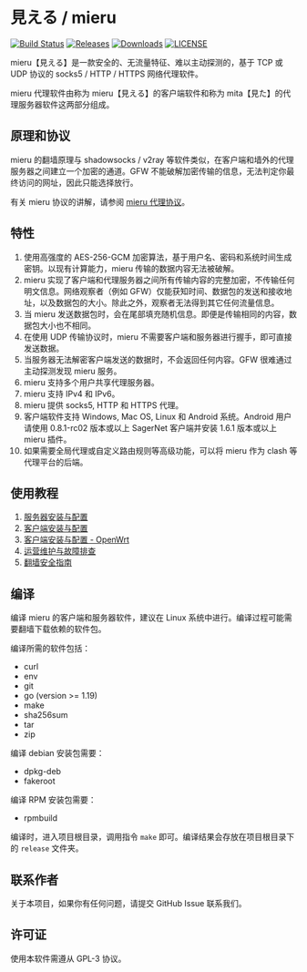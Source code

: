 # 見える / mieru

[![Build Status](https://github.com/enfein/mieru/actions/workflows/ci.yaml/badge.svg)](https://github.com/enfein/mieru/actions/workflows/ci.yaml)
[![Releases](https://img.shields.io/github/release/enfein/mieru/all.svg?style=flat)](https://github.com/enfein/mieru/releases)
[![Downloads](https://img.shields.io/github/downloads/enfein/mieru/total.svg?style=flat)](https://github.com/enfein/mieru/releases)
[![LICENSE](https://img.shields.io/github/license/enfein/mieru.svg?style=flat)](https://github.com/enfein/mieru/blob/main/LICENSE)

mieru【見える】是一款安全的、无流量特征、难以主动探测的，基于 TCP 或 UDP 协议的 socks5 / HTTP / HTTPS 网络代理软件。

mieru 代理软件由称为 mieru【見える】的客户端软件和称为 mita【見た】的代理服务器软件这两部分组成。

## 原理和协议

mieru 的翻墙原理与 shadowsocks / v2ray 等软件类似，在客户端和墙外的代理服务器之间建立一个加密的通道。GFW 不能破解加密传输的信息，无法判定你最终访问的网址，因此只能选择放行。

有关 mieru 协议的讲解，请参阅 [mieru 代理协议](https://github.com/enfein/mieru/blob/main/docs/protocol.zh_CN.md)。

## 特性

1. 使用高强度的 AES-256-GCM 加密算法，基于用户名、密码和系统时间生成密钥。以现有计算能力，mieru 传输的数据内容无法被破解。
2. mieru 实现了客户端和代理服务器之间所有传输内容的完整加密，不传输任何明文信息。网络观察者（例如 GFW）仅能获知时间、数据包的发送和接收地址，以及数据包的大小。除此之外，观察者无法得到其它任何流量信息。
3. 当 mieru 发送数据包时，会在尾部填充随机信息。即便是传输相同的内容，数据包大小也不相同。
4. 在使用 UDP 传输协议时，mieru 不需要客户端和服务器进行握手，即可直接发送数据。
5. 当服务器无法解密客户端发送的数据时，不会返回任何内容。GFW 很难通过主动探测发现 mieru 服务。
6. mieru 支持多个用户共享代理服务器。
7. mieru 支持 IPv4 和 IPv6。
8. mieru 提供 socks5, HTTP 和 HTTPS 代理。
9. 客户端软件支持 Windows, Mac OS, Linux 和 Android 系统。Android 用户请使用 0.8.1-rc02 版本或以上 SagerNet 客户端并安装 1.6.1 版本或以上 mieru 插件。
10. 如果需要全局代理或自定义路由规则等高级功能，可以将 mieru 作为 clash 等代理平台的后端。

## 使用教程

1. [服务器安装与配置](https://github.com/enfein/mieru/blob/main/docs/server-install.zh_CN.md)
2. [客户端安装与配置](https://github.com/enfein/mieru/blob/main/docs/client-install.zh_CN.md)
3. [客户端安装与配置 - OpenWrt](https://github.com/enfein/mieru/blob/main/docs/client-install-openwrt.zh_CN.md)
4. [运营维护与故障排查](https://github.com/enfein/mieru/blob/main/docs/operation.zh_CN.md)
5. [翻墙安全指南](https://github.com/enfein/mieru/blob/main/docs/security.zh_CN.md)

## 编译

编译 mieru 的客户端和服务器软件，建议在 Linux 系统中进行。编译过程可能需要翻墙下载依赖的软件包。

编译所需的软件包括：

- curl
- env
- git
- go (version >= 1.19)
- make
- sha256sum
- tar
- zip

编译 debian 安装包需要：

- dpkg-deb
- fakeroot

编译 RPM 安装包需要：

- rpmbuild

编译时，进入项目根目录，调用指令 `make` 即可。编译结果会存放在项目根目录下的 `release` 文件夹。

## 联系作者

关于本项目，如果你有任何问题，请提交 GitHub Issue 联系我们。

## 许可证

使用本软件需遵从 GPL-3 协议。
